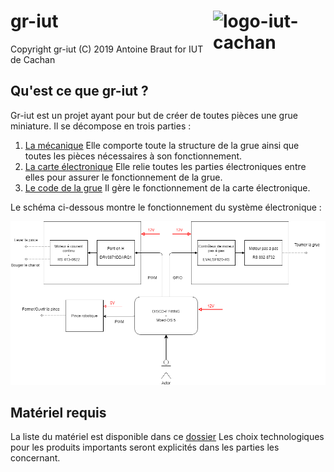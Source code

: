 # gr-iut <img src="http://www.iut-cachan.u-psud.fr/skins/newcachan/resources/img/xLogo-UPSud-Saclay_horizontal_IUT-CACHAN.jpg.pagespeed.ic.cqHiSmvYr4.jpg" alt="logo-iut-cachan" width="180" align="right" />

Copyright gr-iut (C) 2019 Antoine Braut for IUT de Cachan 

## Qu'est ce que gr-iut ? ##

Gr-iut est un projet ayant pour but de créer de toutes pièces une grue miniature. Il se décompose en trois parties :

1. [La mécanique](https://github.com/Brautantoine/gr-iut/tree/master/CAO/MECA)
	Elle comporte toute la structure de la grue ainsi que toutes les pièces nécessaires à son fonctionnement.
2. [La carte électronique](https://github.com/Brautantoine/gr-iut/tree/master/CAO/ELEC)
	Elle relie toutes les parties électroniques entre elles pour assurer le fonctionnement de la grue.
3. [Le code de la grue](https://github.com/Brautantoine/gr-iut/tree/SOFT/Mbed)
	Il gère le fonctionnement de la carte électronique.

Le schéma ci-dessous montre le fonctionnement du système électronique :

<img src="https://github.com/Brautantoine/gr-iut/blob/master/CAO/ELEC/Ressource/Synoptique/gr-iut.png" alt="drawing" width="720"/>

## Matériel requis ##

La liste du matériel est disponible dans ce [dossier](https://github.com/Brautantoine/projet_du_chemar/tree/master/productTable)
Les choix technologiques pour les produits importants seront explicités dans les parties les concernant.
